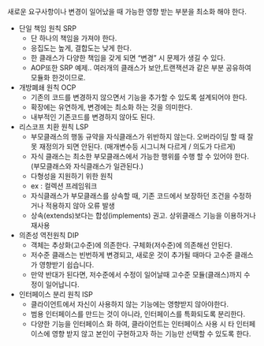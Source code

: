 새로운 요구사항이나 변경이 일어났을 때 가능한 영향 받는 부분을 최소화 해야 한다.

- 단일 책임 원칙 SRP
  - 단 하나의 책임을 가져야 한다.
  - 응집도는 높게, 결합도는 낮게 한다.
  - 한 클래스가 다양한 책임을 갖게 되면 “변경” 시 문제가 생길 수 있다.
  - AOP또한 SRP 예제.. 여러개의 클래스가 보안,트랜잭션과 같은 부분 공유하여 모듈화 한것이므로.
- 개방폐쇄 원칙 OCP
  - 기존의 코드를 변경하지 않으면서 기능을 추가할 수 있도록 설계되어야 한다.
  - 확장에는 유연하게, 변경에는 최소화 하는 것을 의미한다.
  - 내부적인 기존코드를 변경하지 않아도 된다.
- 리스코프 치환 원칙 LSP
  - 부모클래스의 행동 규약을 자식클래스가 위반하지 않는다. 오버라이딩 할 때 잘못 재정의가 되면 안된다. (매개변수등 시그니쳐 다르게 / 의도가 다르게)
  - 자식 클래스는 최소한 부모클래스에서 가능한 행위를 수행 할 수 있어야 한다. (부모클래스와 자식클래스가 일관된다.)
  - 다형성을 지원하기 위한 원칙
  - ex : 컬렉션 프레임워크
  - 자식클래스가 부모클래스를 상속할 때, 기존 코드에서 보장하던 조건을 수정하거나 적용하지 않아 오류 발생
  - 상속(extends)보다는 합성(implements) 권고. 상위클래스 기능을 이용하거나 재사용
- 의존성 역전원칙 DIP
  - 객체는 추상화(고수준)에 의존한다. 구체화(저수준)에 의존해선 안된다.
  - 저수준 클래스는 빈번하게 변경되고, 새로운 것이 추가될 때마다 고수준 클래스가 영향받기 쉽습니다.
  - 만약 반대가 된다면, 저수준에서 수정이 일어날때 고수준 모듈(클래스)까지 수정이 일어납니다.
- 인터페이스 분리 원칙 ISP
  - 클라이언트에서 자신이 사용하지 않는 기능에는 영향받지 않아야한다.
  - 범용 인터페이스를 만드는 것이 아니라, 인터페이스를 특화되도록 분리한다.
  - 다양한 기능을 인터페이스 화 하여, 클라이언트는 인터페이스 사용 시 타 인터페이스에 영향 받지 않고 본인이 구현하고자 하는 기능만 선택할 수 있도록 한다.